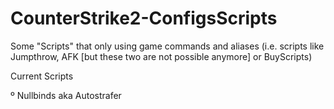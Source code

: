 # CounterStrike2-ConfigsScripts

Some "Scripts" that only using game commands and aliases (i.e. scripts like Jumpthrow, AFK [but these two are not possible anymore] or BuyScripts)


Current Scripts
 
º Nullbinds aka Autostrafer 

